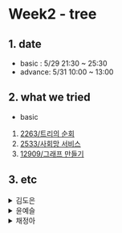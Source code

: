 # Week2 - tree

## 1. date
- basic : 5/29 21:30 ~ 25:30
- advance: 5/31 10:00 ~ 13:00

## 2. what we tried
- basic
1. [2263/트리의 순회](https://www.acmicpc.net/problem/2263)
2. [2533/사회망 서비스](https://www.acmicpc.net/problem/2533)
3. [12909/그래프 만들기](https://www.acmicpc.net/problem/12909)

## 3. etc
<details>
<summary>김도은</summary>
<div markdown="1">       



</div>
</details>
<details>
<summary>윤예슬</summary>
<div markdown="1">       



</div>
</details>

<details>
<summary>채정아</summary>
<div markdown="1">       

1. [2263] 트리의 순회 
	* post order 를 루트 노드 찾기에만 사용하고 모든걸 inorder 로 해결하려 해서 틀렸음
</div>
</details>
